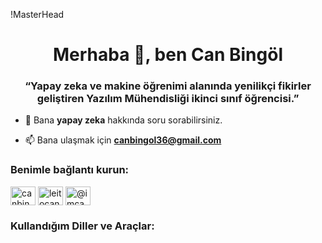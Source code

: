 !MasterHead
<h1 align="center">Merhaba 👋, ben Can Bingöl</h1>
<h3 align="center">“Yapay zeka ve makine öğrenimi alanında yenilikçi fikirler geliştiren Yazılım Mühendisliği ikinci sınıf öğrencisi.”</h3>

- 💬 Bana **yapay zeka** hakkında soru sorabilirsiniz.

- 📫 Bana ulaşmak için **canbingol36@gmail.com**

<h3 align="left">Benimle bağlantı kurun:</h3>
<p align="left">
<a href="https://linkedin.com/in/canbingöl" target="blank"><img align="center" src="ikon-linki" alt="canbingöl" height="30" width="40" /></a>
<a href="https://kaggle.com/leitocan" target="blank"><img align="center" src="ikon-linki" alt="leitocan" height="30" width="40" /></a>
<a href="https://instagram.com/imcano12" target="blank"><img align="center" src="ikon-linki" alt="@imcano12" height="30" width="40" /></a>
</p>

<h3 align="left">Kullandığım Diller ve Araçlar:</h3>
<p align="left"> 
<!-- Dil ve araç ikonları -->
</p>

